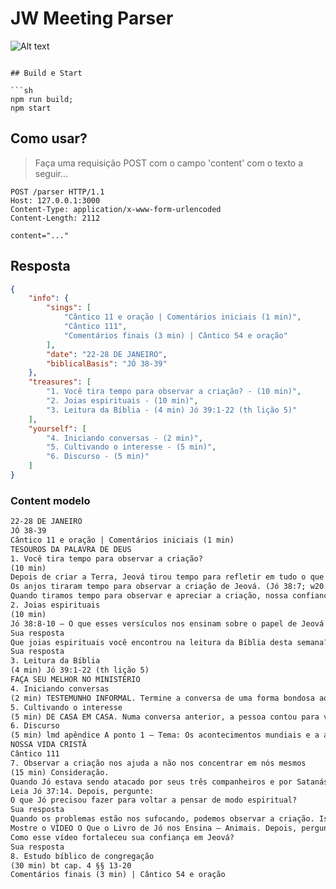 # JW Meeting Parser

![Alt text](./imgs/image.png)

```

## Build e Start

```sh
npm run build;
npm start
```

## Como usar?

> Faça uma requisição POST com o campo 'content' com o texto a seguir...

```http
POST /parser HTTP/1.1
Host: 127.0.0.1:3000
Content-Type: application/x-www-form-urlencoded
Content-Length: 2112

content="..."
```

## Resposta

```json
{
    "info": {
        "sings": [
            "Cântico 11 e oração | Comentários iniciais (1 min)",
            "Cântico 111",
            "Comentários finais (3 min) | Cântico 54 e oração"
        ],
        "date": "22-28 DE JANEIRO",
        "biblicalBasis": "JÓ 38-39"
    },
    "treasures": [
        "1. Você tira tempo para observar a criação? - (10 min)",
        "2. Joias espirituais - (10 min)",
        "3. Leitura da Bíblia - (4 min) Jó 39:1-22 (th lição 5)"
    ],
    "yourself": [
        "4. Iniciando conversas - (2 min)",
        "5. Cultivando o interesse - (5 min)",
        "6. Discurso - (5 min)"
    ]
}
```

### Content modelo

```txt
22-28 DE JANEIRO
JÓ 38-39
Cântico 11 e oração | Comentários iniciais (1 min)
TESOUROS DA PALAVRA DE DEUS
1. Você tira tempo para observar a criação?
(10 min)
Depois de criar a Terra, Jeová tirou tempo para refletir em tudo o que tinha feito. (Gên. 1:10, 12; Jó 38:5, 6; w21.08 9 § 7)
Os anjos tiraram tempo para observar a criação de Jeová. (Jó 38:7; w20.08 14 § 2)
Quando tiramos tempo para observar e apreciar a criação, nossa confiança em Jeová fica mais forte. (Jó 38:32-35; w23.03 17 § 8)
2. Joias espirituais
(10 min)
Jó 38:8-10 — O que esses versículos nos ensinam sobre o papel de Jeová como Legislador? (it-2 199)
Sua resposta
Que joias espirituais você encontrou na leitura da Bíblia desta semana?
Sua resposta
3. Leitura da Bíblia
(4 min) Jó 39:1-22 (th lição 5)
FAÇA SEU MELHOR NO MINISTÉRIO
4. Iniciando conversas
(2 min) TESTEMUNHO INFORMAL. Termine a conversa de uma forma bondosa ao perceber que a pessoa não quer conversar. (lmd lição 2 ponto 3)
5. Cultivando o interesse
(5 min) DE CASA EM CASA. Numa conversa anterior, a pessoa contou para você que perdeu alguém querido recentemente. (lmd lição 9 ponto 3)
6. Discurso
(5 min) lmd apêndice A ponto 1 — Tema: Os acontecimentos mundiais e a atitude das pessoas indicam que uma mudança está próxima. (th lição 16)
NOSSA VIDA CRISTÃ
Cântico 111
7. Observar a criação nos ajuda a não nos concentrar em nós mesmos
(15 min) Consideração.
Quando Jó estava sendo atacado por seus três companheiros e por Satanás, ele só se concentrou nos seus problemas e nas coisas injustas que falavam sobre ele.
Leia Jó 37:14. Depois, pergunte:
O que Jó precisou fazer para voltar a pensar de modo espiritual?
Sua resposta
Quando os problemas estão nos sufocando, podemos observar a criação. Isso vai nos ajudar a lembrar do poder de Jeová, fortalecer nossa vontade de continuar leais a ele e aumentar nossa confiança de que ele vai cuidar de nós. — Mat. 6:26.
Mostre o VÍDEO O Que o Livro de Jó nos Ensina — Animais. Depois, pergunte:
Como esse vídeo fortaleceu sua confiança em Jeová?
Sua resposta
8. Estudo bíblico de congregação
(30 min) bt cap. 4 §§ 13-20
Comentários finais (3 min) | Cântico 54 e oração
```